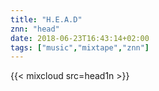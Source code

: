 ```yaml
---
title: "H.E.A.D"
znn: "head"
date: 2018-06-23T16:43:14+02:00
tags: ["music","mixtape","znn"]
---
```

{{< mixcloud src=head1n >}}
<!-- {{< mixcloud-znn head1n >}} -->
<!-- [![](/media/H.E.A.D.1.png)](https://www.mixcloud.com/disktree/head1n/) -->

